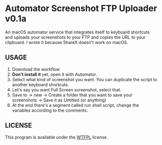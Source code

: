 # Automator Screenshot FTP Uploader v0.1a

An macOS automator service that integrates itself to keyboard shortcuts
and uploads your screenshots to your FTP and copies the URL to your
clipboard. I wrote it because ShareX doesn't work on macOS.

## USAGE

1. Download the workflow
2. **Don't install it** yet, open it with Automator.
3. Select what kind of screenshot you want. You can duplicate the script to another keyboard shortcuts. 
4. Let's say you want Full Screen screenshot, select that.
5. Save to -> new -> Create a folder that you want to save your screenshots -> Save it as Untitled (or anything)
6. At the end there's a segment called run shell script, change the variables according to the comments.

## LICENSE

This program is available under the [WTFPL](http://www.wtfpl.net/) license.
